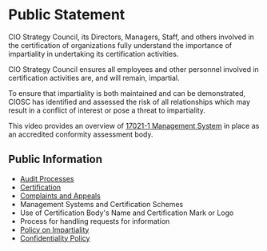 # Public Statement

CIO Strategy Council, its Directors, Managers, Staff, and others involved in the certification of organizations fully understand the importance of impartiality in undertaking its certification activities.

CIO Strategy Council ensures all employees and other personnel involved in certification activities are, and will remain, impartial.  

To ensure that impartiality is both maintained and can be demonstrated, CIOSC has identified and assessed the risk of all relationships which may result in a conflict of interest or pose a threat to impartiality.

This video provides an overview of [17021-1 Management System](https://youtu.be/EYx2QrKqiT8) in place as an accredited conformity assessment body.

## Public Information

* [Audit Processes](./audit-program.md)
* [Certification](./suspend-withdraw-reduce-scope-certification.md)
* [Complaints and Appeals](./complaints-and-appeals.md)
* Management Systems and Certification Schemes
* Use of Certification Body's Name and Certification Mark or Logo
* Process for handling requests for information
* [Policy on Impartiality](./impartiality-policy.md)
* [Confidentiality Policy](./confidentiality-policy.md)
